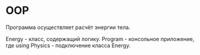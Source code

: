 # OOP

Программа осуществляет расчёт энергии тела.

Energy - класс, содержащий логику.
Program - консольное приложение, где using Physics - подключение класса Energy.
